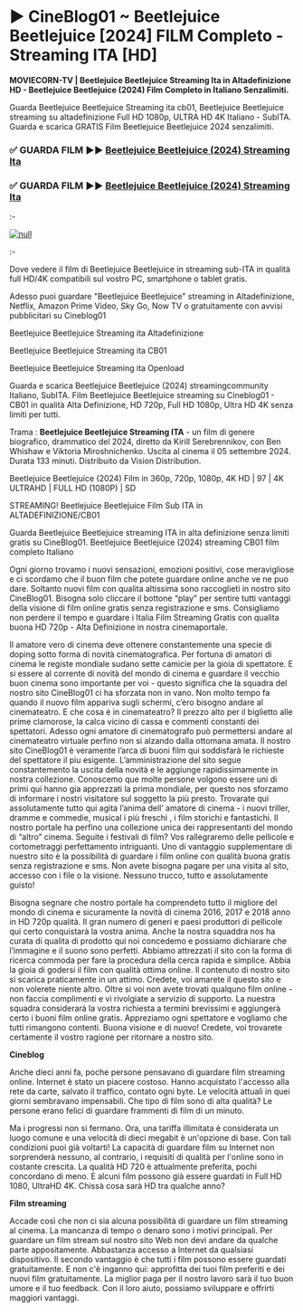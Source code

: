 # ► CineBlog01 ~ Beetlejuice Beetlejuice [2024] FILM Completo - Streaming ITA [HD]
**MOVIECORN-TV | Beetlejuice Beetlejuice Streaming Ita in Altadefinizione HD - Beetlejuice Beetlejuice (2024) Film Completo in Italiano Senzalimiti.**

Guarda Beetlejuice Beetlejuice Streaming ita cb01, Beetlejuice Beetlejuice streaming su altadefinizione Full HD 1080p, ULTRA HD 4K Italiano - SubITA. Guarda e scarica GRATIS Film Beetlejuice Beetlejuice 2024 senzalimiti.

### ✅ GUARDA FILM ►► [Beetlejuice Beetlejuice (2024) Streaming Ita](https://t.co/KS2ITW1Hhy)

### ✅ GUARDA FILM ►► [Beetlejuice Beetlejuice (2024) Streaming Ita](https://t.co/KS2ITW1Hhy)

:-

[![null](https://static.wixstatic.com/media/855a25_043b5abeb4ae4d35ac003198e7fe56ed~mv2.gif)](https://t.co/KS2ITW1Hhy)

:-

Dove vedere il film di Beetlejuice Beetlejuice in streaming sub-ITA in qualità full HD/4K compatibili sul vostro PC, smartphone o tablet gratis.

Adesso puoi guardare "Beetlejuice Beetlejuice" streaming in Altadefinizione, Netflix, Amazon Prime Video, Sky Go, Now TV o gratuitamente con avvisi pubblicitari su Cineblog01

Beetlejuice Beetlejuice Streaming ita Altadefinizione

Beetlejuice Beetlejuice Streaming ita CB01

Beetlejuice Beetlejuice Streaming ita Openload

Guarda e scarica Beetlejuice Beetlejuice (2024) streamingcommunity Italiano, SubITA. Film Beetlejuice Beetlejuice streaming su Cineblog01 - CB01 in qualità Alta Definizione, HD 720p, Full HD 1080p, Ultra HD 4K senza limiti per tutti.

Trama : **Beetlejuice Beetlejuice Streaming ITA** - un film di genere biografico, drammatico del 2024, diretto da Kirill Serebrennikov, con Ben Whishaw e Viktoria Miroshnichenko. Uscita al cinema il 05 settembre 2024. Durata 133 minuti. Distribuito da Vision Distribution.

Beetlejuice Beetlejuice (2024) Film in 360p, 720p, 1080p, 4K HD | 97 | 4K ULTRAHD | FULL HD (1080P) | SD

STREAMING! Beetlejuice Beetlejuice Film Sub ITA in ALTADEFINIZIONE/CB01

Guarda Beetlejuice Beetlejuice streaming ITA in alta definizione senza limiti gratis su CineBlog01. Beetlejuice Beetlejuice (2024) streaming CB01 film completo Italiano

Ogni giorno trovamo i nuovi sensazioni, emozioni positivi, cose meravigliose e ci scordamo che il buon film che potete guardare online anche ve ne puo dare. Soltanto nuovi film con qualita altissima sono raccoglieti in nostro sito CineBlog01. Bisogna solo cliccare il bottone “play” per sentire tutti vantaggi della visione di film online gratis senza registrazione e sms. Consigliamo non perdere il tempo e guardare i Italia Film Streaming Gratis con qualita buona HD 720p - Alta Definizione in nostra cinemaportale.

Il amatore vero di cinema deve ottenere constantemente una specie di doping sotto forma di novità cinematografica. Per fortuna di amatori di cinema le registe mondiale sudano sette camicie per la gioia di spettatore. E si essere al corrente di novità del mondo di cinema e guardare il vecchio buon cinema sono importante per voi - questo significa che la squadra del nostro sito CineBlog01 ci ha sforzata non in vano. Non molto tempo fa quando il nuovo film appariva sugli schermi, c’ero bisogno andare al cinemateatro. E che cosa è in cinemateatro? Il prezzo alto per il biglietto alle prime clamorose, la calca vicino di cassa e commenti constanti dei spettatori. Adesso ogni amatore di cinematografo può permettersi andare al cinemateatro virtuale perfino non si alzando dalla ottomana amata. Il nostro sito CineBlog01 è veramente l’arca di buoni film qui soddisfarà le richieste del spettatore il piu esigente. L’amministrazione del sito segue constantemento la uscita della novità e le aggiunge rapidissimamente in nostra collezione. Conoscemo que molte persone volgono essere uni di primi qui hanno gia apprezzati la prima mondiale, per questo nos sforzamo di informare i nostri visitatore sul soggetto la più presto. Trovarate qui assolutamente tutto qui agita l’anima dell’ amatore di cinema - i nuovi triller, dramme e commedie, musical i più freschi , i film storichi e fantastichi. Il nostro portale ha perfino una collezione unica dei rappresentanti del mondo di “altro” cinema. Seguite i festivali di film? Vos rallegraremo delle pellicole e cortometraggi perfettamento intriguanti. Uno di vantaggio supplementare di nuestro sito è la possibilità di guardare i film online con qualità buona gratis senza registrazione e sms. Non avete bisogna pagare per una visita al sito, accesso con i file o la visione. Nessuno trucco, tutto e assolutamente guisto!

Bisogna segnare che nostro portale ha comprendeto tutto il migliore del mondo di cinema e sicuramente la novità di cinema 2016, 2017 e 2018 anno in HD 720p qualità. Il gran numero di generi e paesi produttori di pellicole qui certo conquistarà la vostra anima. Anche la nostra squaddra nos ha curata di qualita di prodotto qui noi concedemo e possiamo dichiarare che l’immagine e il suono sono perfetti. Abbiamo attrezzati il sito con la forma di ricerca commoda per fare la procedura della cerca rapida e simplice. Abbia la gioia di godersi il film con qualità ottima online. Il contenuto di nostro sito si scarica praticamente in un attimo. Credete, voi amarete il questo sito e non volerete niente altro. Oltre si voi non avete trovati qualquno film online - non faccia complimenti e vi rivolgiate a servizio di supporto. La nuestra squadra considerarà la vostra richiesta a termini brevissimi e aggiungerà certo i buoni film online gratis. Appreziamo ogni spettatore e vogliamo che tutti rimangono contenti. Buona visione e di nuovo! Credete, voi trovarete certamente il vostro ragione per ritornare a nostro sito.

**Cineblog**

Anche dieci anni fa, poche persone pensavano di guardare film streaming online. Internet è stato un piacere costoso. Hanno acquistato l'accesso alla rete da carte, salvato il traffico, contato ogni byte. Le velocità attuali in quei giorni sembravano impensabili. Che tipo di film sono di alta qualità? Le persone erano felici di guardare frammenti di film di un minuto.

Ma i progressi non si fermano. Ora, una tariffa illimitata è considerata un luogo comune e una velocità di dieci megabit è un'opzione di base. Con tali condizioni puoi già voltarti! La capacità di guardare film su Internet non sorprenderà nessuno, al contrario, i requisiti di qualità per l'online sono in costante crescita. La qualità HD 720 è attualmente preferita, pochi concordano di meno. E alcuni film possono già essere guardati in Full HD 1080, UltraHD 4K. Chissà cosa sarà HD tra qualche anno?

**Film streaming**

Accade così che non ci sia alcuna possibilità di guardare un film streaming al cinema. La mancanza di tempo o denaro sono i motivi principali. Per guardare un film stream sul nostro sito Web non devi andare da qualche parte appositamente. Abbastanza accesso a Internet da qualsiasi dispositivo. Il secondo vantaggio è che tutti i film possono essere guardati gratuitamente. E non c'è inganno qui: approfitta dei tuoi film preferiti e dei nuovi film gratuitamente. La miglior paga per il nostro lavoro sarà il tuo buon umore e il tuo feedback. Con il loro aiuto, possiamo sviluppare e offrirti maggiori vantaggi.
